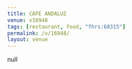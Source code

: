```yaml
---
title: CAFE ANDALUZ
venue: v16948
tags: [restaurant, food, "fhrs:68315"]
permalink: /v/16948/
layout: venue
---
```

null